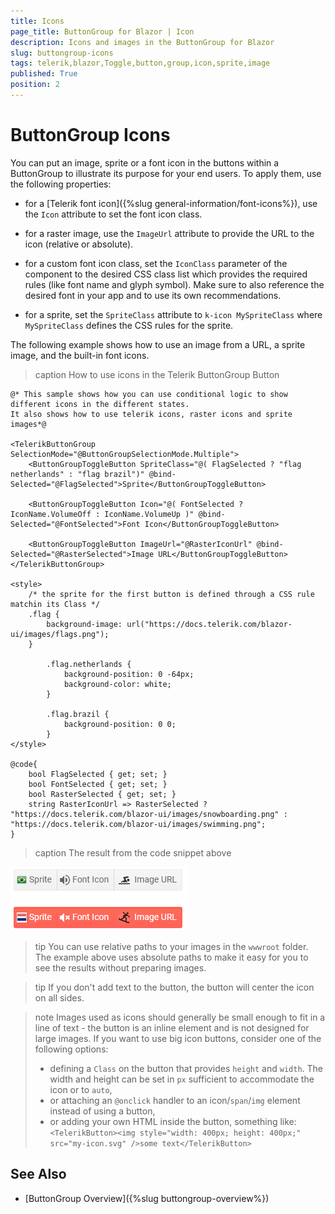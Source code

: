 ```yaml
---
title: Icons
page_title: ButtonGroup for Blazor | Icon
description: Icons and images in the ButtonGroup for Blazor
slug: buttongroup-icons
tags: telerik,blazor,Toggle,button,group,icon,sprite,image
published: True
position: 2
---
```



# ButtonGroup Icons

You can put an image, sprite or a font icon in the buttons within a ButtonGroup to illustrate its purpose for your end users. To apply them, use the following properties:

* for a [Telerik font icon]({%slug general-information/font-icons%}), use the `Icon` attribute to set the font icon class.

* for a raster image, use the `ImageUrl` attribute to provide the URL to the icon (relative or absolute).

* for a custom font icon class, set the `IconClass` parameter of the component to the desired CSS class list which provides the required rules (like font name and glyph symbol). Make sure to also reference the desired font in your app and to use its own recommendations.

* for a sprite, set the `SpriteClass` attribute to `k-icon MySpriteClass` where `MySpriteClass` defines the CSS rules for the sprite.


The following example shows how to use an image from a URL, a sprite image, and the built-in font icons.

>caption How to use icons in the Telerik ButtonGroup Button

````CSHTML
@* This sample shows how you can use conditional logic to show different icons in the different states.
It also shows how to use telerik icons, raster icons and sprite images*@

<TelerikButtonGroup SelectionMode="@ButtonGroupSelectionMode.Multiple">
    <ButtonGroupToggleButton SpriteClass="@( FlagSelected ? "flag netherlands" : "flag brazil")" @bind-Selected="@FlagSelected">Sprite</ButtonGroupToggleButton>

    <ButtonGroupToggleButton Icon="@( FontSelected ? IconName.VolumeOff : IconName.VolumeUp )" @bind-Selected="@FontSelected">Font Icon</ButtonGroupToggleButton>

    <ButtonGroupToggleButton ImageUrl="@RasterIconUrl" @bind-Selected="@RasterSelected">Image URL</ButtonGroupToggleButton>
</TelerikButtonGroup>

<style>
    /* the sprite for the first button is defined through a CSS rule matchin its Class */
    .flag {
        background-image: url("https://docs.telerik.com/blazor-ui/images/flags.png");
    }

        .flag.netherlands {
            background-position: 0 -64px;
            background-color: white;
        }

        .flag.brazil {
            background-position: 0 0;
        }
</style>

@code{
    bool FlagSelected { get; set; }
    bool FontSelected { get; set; }
    bool RasterSelected { get; set; }
    string RasterIconUrl => RasterSelected ? "https://docs.telerik.com/blazor-ui/images/snowboarding.png" : "https://docs.telerik.com/blazor-ui/images/swimming.png";
}
````

>caption The result from the code snippet above

![Icons in ButtonGroup Buttons](images/buttongroup-icons.png)

>tip You can use relative paths to your images in the `wwwroot` folder. The example above uses absolute paths to make it easy for you to see the results without preparing images.

>tip If you don't add text to the button, the button will center the icon on all sides.

>note Images used as icons should generally be small enough to fit in a line of text - the button is an inline element and is not designed for large images. If you want to use big icon buttons, consider one of the following options:
>
> * defining a `Class` on the button that provides `height` and `width`. The width and height can be set in `px` sufficient to accommodate the icon or to `auto`,
> * or attaching an `@onclick` handler to an icon/`span`/`img` element instead of using a button,
> * or adding your own HTML inside the button, something like: `<TelerikButton><img style="width: 400px; height: 400px;" src="my-icon.svg" />some text</TelerikButton>`


## See Also

  * [ButtonGroup Overview]({%slug buttongroup-overview%})
